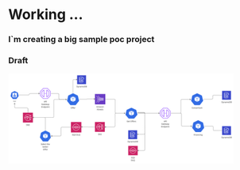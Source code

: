 # Working ...

### I`m creating a big sample poc project


### Draft

<img src="/docs/microsample.png" width="90%" height="90%">